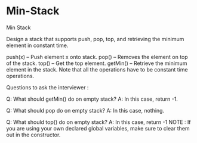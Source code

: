 # Min-Stack
Min Stack

Design a stack that supports push, pop, top, and retrieving the minimum element in constant time.

push(x) – Push element x onto stack.
pop() – Removes the element on top of the stack.
top() – Get the top element.
getMin() – Retrieve the minimum element in the stack.
Note that all the operations have to be constant time operations.

Questions to ask the interviewer :

Q: What should getMin() do on empty stack? 
A: In this case, return -1.

Q: What should pop do on empty stack? 
A: In this case, nothing. 

Q: What should top() do on empty stack?
A: In this case, return -1
 NOTE : If you are using your own declared global variables, make sure to clear them out in the constructor. 
